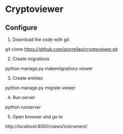 # Cryptoviewer

## Configure

1. Download the code with git

git clone https://github.com/storrellas/cryptoviewer.git

2. Create migrations

python manage.py makemigrations viewer

3. Create entities

python manage.py migrate viewer

4. Run server

python runserver

5. Open browser and go to

http://localhost:8000/views/instrument/
